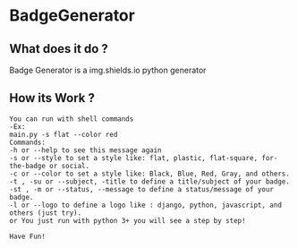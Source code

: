 # BadgeGenerator

## What does it do ?
Badge Generator is a img.shields.io python generator

## How its Work ?
    You can run with shell commands
    -Ex:
    main.py -s flat --color red
    Commands:
    -h or --help to see this message again
    -s or --style to set a style like: flat, plastic, flat-square, for-the-badge or social.
    -c or --color to set a style like: Black, Blue, Red, Gray, and others.
    -t , -su or --subject, -title to define a title/subject of your badge.
    -st , -m or --status, --message to define a status/message of your badge.
    -l or --logo to define a logo like : django, python, javascript, and others (just try).
    or You just run with python 3+ you will see a step by step!
    
    Have Fun!

